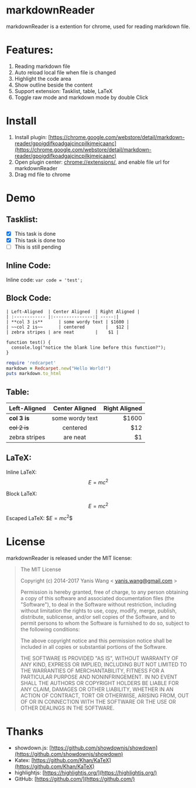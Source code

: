 markdownReader
==============

markdownReader is a extention for chrome, used for reading markdown file.

Features:
==============

1. Reading markdown file
2. Auto reload local file when file is changed
3. Highlight the code area
4. Show outline beside the content
5. Support extension: Tasklist, table, LaTeX
6. Toggle raw mode and markdown mode by double Click

Install
==============

1. Install plugin: [https://chrome.google.com/webstore/detail/markdown-reader/gpoigdifkoadgajcincpilkjmejcaanc](https://chrome.google.com/webstore/detail/markdown-reader/gpoigdifkoadgajcincpilkjmejcaanc)
2. Open plugin center: [chrome://extensions/](chrome://extensions/), and enable file url for markdownReader
3. Drag md file to chrome

Demo
=============

Tasklist:
---------------

- [x] This task is done
- [X] This task is done too
- [ ] This is still pending

Inline Code:
-----------------

Inline code: `var code = 'test';`

Block Code:
-----------------

    | Left-Aligned  | Center Aligned  | Right Aligned |
    | :------------ |:---------------:| -----:|
    | **col 3 is**      | some wordy text | $1600 |
    | ~~col 2 is~~      | centered        |   $12 |
    | zebra stripes | are neat        |    $1 |

```
function test() {
  console.log("notice the blank line before this function?");
}
```

```ruby
require 'redcarpet'
markdown = Redcarpet.new("Hello World!")
puts markdown.to_html
```

Table:
---------------

| Left-Aligned  | Center Aligned  | Right Aligned |
| :------------ |:---------------:| -----:|
| **col 3 is**      | some wordy text | $1600 |
| ~~col 2 is~~      | centered        |   $12 |
| zebra stripes | are neat        |    $1 |

LaTeX:
---------------

Inline LaTeX: $$E=mc^2$$

Block LaTeX:

$$
E=mc^2
$$

Escaped LaTeX: \$$E=mc^2$$

License
================

markdownReader is released under the MIT license:

> The MIT License
>
> Copyright (c) 2014-2017 Yanis Wang \< yanis.wang@gmail.com \>
>
> Permission is hereby granted, free of charge, to any person obtaining a copy
> of this software and associated documentation files (the "Software"), to deal
> in the Software without restriction, including without limitation the rights
> to use, copy, modify, merge, publish, distribute, sublicense, and/or sell
> copies of the Software, and to permit persons to whom the Software is
> furnished to do so, subject to the following conditions:
>
> The above copyright notice and this permission notice shall be included in
> all copies or substantial portions of the Software.
>
> THE SOFTWARE IS PROVIDED "AS IS", WITHOUT WARRANTY OF ANY KIND, EXPRESS OR
> IMPLIED, INCLUDING BUT NOT LIMITED TO THE WARRANTIES OF MERCHANTABILITY,
> FITNESS FOR A PARTICULAR PURPOSE AND NONINFRINGEMENT. IN NO EVENT SHALL THE
> AUTHORS OR COPYRIGHT HOLDERS BE LIABLE FOR ANY CLAIM, DAMAGES OR OTHER
> LIABILITY, WHETHER IN AN ACTION OF CONTRACT, TORT OR OTHERWISE, ARISING FROM,
> OUT OF OR IN CONNECTION WITH THE SOFTWARE OR THE USE OR OTHER DEALINGS IN
> THE SOFTWARE.

Thanks
================

* showdown.js: [https://github.com/showdownjs/showdown](https://github.com/showdownjs/showdown)
* Katex: [https://github.com/Khan/KaTeX](https://github.com/Khan/KaTeX)
* highlightjs: [https://highlightjs.org/](https://highlightjs.org/)
* GitHub: [https://github.com/](https://github.com/)